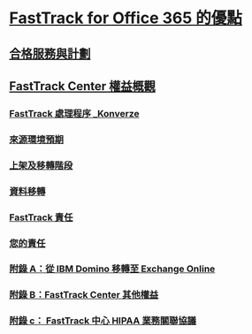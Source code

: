 # [FastTrack for Office 365 的優點](fasttrack-benefit-for-office-365.md)
## [合格服務與計劃](eligible-services-and-plans.md)
## [FastTrack Center 權益概觀](fasttrack-benefit-overview.md)
### [FastTrack 處理程序 _Konverze](fasttrack-process.md)
### [來源環境預期](environment-expectations.md)
### [上架及移轉階段](onboarding-and-migration.md)
### [資料移轉](data-migration.md)
### [FastTrack 責任](fasttrack-responsibilities.md)
### [您的責任](your-responsibilities.md)
### [附錄 A：從 IBM Domino 移轉至 Exchange Online](from-ibm-domino-to-exchange-online.md)
### [附錄 B：FastTrack Center 其他權益](fasttrack-additional-benefits.md)
### [附錄 c： FastTrack 中心 HIPAA 業務關聯協議](hipaa-business-associate-agreement.md)

